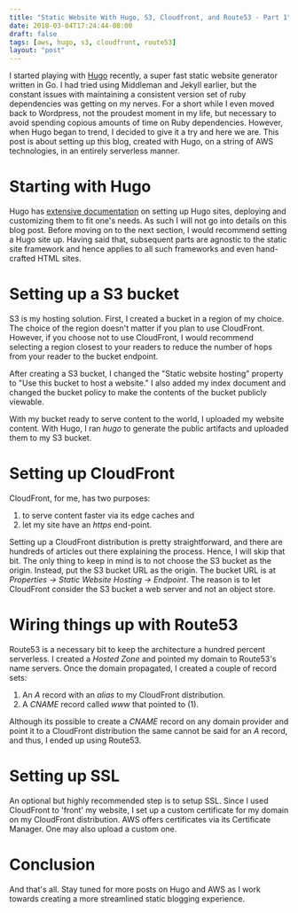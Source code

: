 ```yaml
---
title: "Static Website With Hugo, S3, Cloudfront, and Route53 - Part 1"
date: 2018-03-04T17:24:44-08:00
draft: false
tags: [aws, hugo, s3, cloudfront, route53]
layout: "post"
---
```


I started playing with [Hugo](https://gohugo.io/) recently, a super fast static website generator written in Go. I had tried using Middleman and Jekyll earlier, but the constant issues with maintaining a consistent version set of ruby dependencies was getting on my nerves. For a short while I even moved back to Wordpress, not the proudest moment in my life, but necessary to avoid spending copious amounts of time on Ruby dependencies. However, when Hugo began to trend, I decided to give it a try and here we are. This post is about setting up this blog, created with Hugo, on a string of AWS technologies, in an entirely serverless manner.

# Starting with Hugo
Hugo has [extensive documentation](https://gohugo.io/getting-started) on setting up Hugo sites, deploying and customizing them to fit one's needs. As such I will not go into details on this blog post. 
Before moving on to the next section, I would recommend setting a Hugo site up. Having said that, subsequent parts are agnostic to the static site framework and hence applies to all such frameworks and even hand-crafted HTML sites.

# Setting up a S3 bucket
S3 is my hosting solution. First, I created a bucket in a region of my choice. The choice of the region doesn't matter if you plan to use CloudFront. However, if you choose not to use CloudFront, I would recommend selecting a region closest to your readers to reduce the number of hops from your reader to the bucket endpoint.

After creating a S3 bucket, I changed the "Static website hosting" property to "Use this bucket to host a website." I also added my index document and changed the bucket policy to make the contents of the bucket publicly viewable.

<script src="https://gist.github.com/adeydas/c5f8605eecbea40b324943cfc1bebd0e.js"></script>

With my bucket ready to serve content to the world, I uploaded my website content. With Hugo, I ran *hugo* to generate the public artifacts and uploaded them to my S3 bucket.

# Setting up CloudFront
CloudFront, for me, has two purposes: 

1. to serve content faster via its edge caches and 
2. let my site have an *https* end-point.

Setting up a CloudFront distribution is pretty straightforward, and there are hundreds of articles out there explaining the process. Hence, I will skip that bit. The only thing to keep in mind is to not choose the S3 bucket as the origin. Instead, put the S3 bucket URL as the origin. The bucket URL is at *Properties -> Static Website Hosting -> Endpoint*. The reason is to let CloudFront consider the S3 bucket a web server and not an object store.

# Wiring things up with Route53
Route53 is a necessary bit to keep the architecture a hundred percent serverless. I created a *Hosted Zone* and pointed my domain to Route53's name servers. Once the domain propagated, I created a couple of record sets:

1. An *A* record with an *alias* to my CloudFront distribution.
2. A *CNAME* record called *www* that pointed to (1).

Although its possible to create a *CNAME* record on any domain provider and point it to a CloudFront distribution the same cannot be said for an *A* record, and thus, I ended up using Route53.

# Setting up SSL
An optional but highly recommended step is to setup SSL. Since I used CloudFront to 'front' my website, I set up a custom certificate for my domain on my CloudFront distribution. AWS offers certificates via its Certificate Manager. One may also upload a custom one. 

# Conclusion
And that's all. Stay tuned for more posts on Hugo and AWS as I work towards creating a more streamlined static blogging experience.